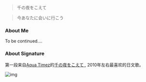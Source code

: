 
> 千の夜をこえて

> 今あなたに会いに行こう

### About Me

To be continued....


### About Signature

第一段来自[Aqua Timez](https://zh.wikipedia.org/wiki/Aqua_Timez)的[千の夜をこえて
](https://music.douban.com/subject/1926414/), 2010年左右最喜欢的日文歌。

![img](https://s2.ax1x.com/2019/08/22/md5n41.jpg)
